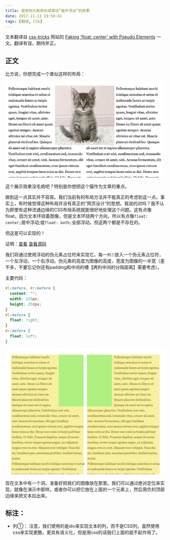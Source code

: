 ```yaml
---
title: 使用伪元素来形成类似“居中浮动”的效果
date: 2017-11-11 19:50:41
tags: [翻译, CSS]
---
```


文本翻译自 [css-tricks](https://css-tricks.com/) 网站的 [Faking ‘float: center’ with Pseudo Elements](https://css-tricks.com/float-center/) 一文。翻译有误，期待斧正。

## 正文
比方说，你想完成一个类似这样的布局：

![catinmiddle1](https://raw.githubusercontent.com/kuckboy1994/Blog/master/images/css-tricks/catinmiddle1.png)

这个展示效果没毛病吧？特别是你想把这个猫作为文章的重点。

做到这一点其实并不容易。我们当前有的布局方法并不能真正的考虑到这一点。事实上，有时候觉得这种布局并没有真正的“网页设计”的思想。我说的对吗？我不认为即使有这种流通边缘的CSS布局系统就能很好地处理这个问题。这有点像float，因为文本环绕着图像，但是文本环绕两个方向，所以有点像`float: center;`居中浮动;或`float: both;`全部浮动，但这两个都是不存在的。

但这是可以实现的！
<!-- more -->
证明：[查看](https://css-tricks.com/examples/FloatBoth/) [查看源码](https://github.com/kuckboy1994/Blog/blob/master/demo/css-tricks/float-both/index.html)

我们将通过使用浮动的伪元素占位符来实现它。每一`列①`放入一个伪元素占位符，一个左浮动，一个右浮动。伪元素的高度为图像的高度，宽度为图像的一半宽（差不多，不要忘记你还有padding和中间的槽【两列中间的分隔距离】需要考虑）。

主要代码：

```css
#l:before, #r:before { 
  content: ""; 
  width: 125px; 
  height: 250px; 
}
#l:before { 
  float: right; 
}
#r:before { 
  float: left; 
}
```

![psuedoplaceholders](https://raw.githubusercontent.com/kuckboy1994/Blog/master/images/css-tricks/psuedoplaceholders.jpg)

现在文本中有一个洞，准备好把我们的图像放在那里。我们可以通过绝对定位来实现，就像在演示中那样。或者你可以把它放在上面的一个元素上，然后用负的顶部边缘来把文本拉出来。

## 标注：
- 列①： 注意，我们使用的是div来实现文本的列，而不是CSS列，虽然使用css来实现更酷，更具有语义化，但是用css的话我们上面的就不起作用了。